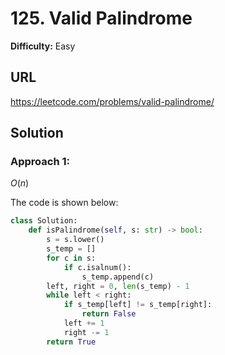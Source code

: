 # 125. Valid Palindrome

**Difficulty:** Easy

## URL

https://leetcode.com/problems/valid-palindrome/

## Solution

### Approach 1:

$O(n)$

The code is shown below:

```python
class Solution:
    def isPalindrome(self, s: str) -> bool:
        s = s.lower()
        s_temp = []
        for c in s:
            if c.isalnum():
                s_temp.append(c)
        left, right = 0, len(s_temp) - 1
        while left < right:
            if s_temp[left] != s_temp[right]:
                return False
            left += 1
            right -= 1
        return True
```
